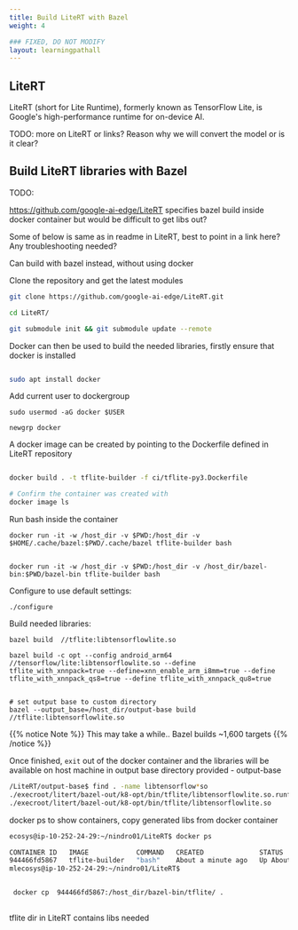 ```yaml
---
title: Build LiteRT with Bazel
weight: 4

### FIXED, DO NOT MODIFY
layout: learningpathall
---
```


## LiteRT

LiteRT (short for Lite Runtime), formerly known as TensorFlow Lite, is Google's high-performance runtime for on-device AI.

TODO: more on LiteRT or links? Reason why we will convert the model or is it clear?


## Build LiteRT libraries with Bazel

TODO:

https://github.com/google-ai-edge/LiteRT specifies bazel build inside docker container but would be difficult to get libs out?

Some of below is same as in readme in LiteRT, best to point in a link here? Any troubleshooting needed?

Can build with bazel instead, without using docker


Clone the repository and get the latest modules

```bash
git clone https://github.com/google-ai-edge/LiteRT.git

cd LiteRT/

git submodule init && git submodule update --remote

```

Docker can then be used to build the needed libraries, firstly ensure that docker is installed

```bash

sudo apt install docker
```

Add current user to dockergroup
```
sudo usermod -aG docker $USER

newgrp docker

```

A docker image can be created by pointing to the Dockerfile defined in LiteRT repository

```bash

docker build . -t tflite-builder -f ci/tflite-py3.Dockerfile

# Confirm the container was created with
docker image ls

```

Run bash inside the container

```
docker run -it -w /host_dir -v $PWD:/host_dir -v $HOME/.cache/bazel:$PWD/.cache/bazel tflite-builder bash


docker run -it -w /host_dir -v $PWD:/host_dir -v /host_dir/bazel-bin:$PWD/bazel-bin tflite-builder bash
```

Configure to use default settings:
```
./configure

```

Build needed libraries:

```
bazel build  //tflite:libtensorflowlite.so

bazel build -c opt --config android_arm64 //tensorflow/lite:libtensorflowlite.so --define tflite_with_xnnpack=true --define=xnn_enable_arm_i8mm=true --define tflite_with_xnnpack_qs8=true --define tflite_with_xnnpack_qu8=true


# set output base to custom directory
bazel --output_base=/host_dir/output-base build //tflite:libtensorflowlite.so

```

{{% notice Note %}}
This may take a while.. Bazel builds ~1,600 targets
{{% /notice %}}

Once finished, `exit` out of the docker container and the libraries will be available on host machine in output base directory provided - output-base

```bash
/LiteRT/output-base$ find . -name libtensorflow*so
./execroot/litert/bazel-out/k8-opt/bin/tflite/libtensorflowlite.so.runfiles/litert/tflite/libtensorflowlite.so
./execroot/litert/bazel-out/k8-opt/bin/tflite/libtensorflowlite.so
```


docker ps to show containers, copy generated libs from docker container
```bash
ecosys@ip-10-252-24-29:~/nindro01/LiteRT$ docker ps

CONTAINER ID   IMAGE            COMMAND   CREATED              STATUS              PORTS     NAMES
944466fd5867   tflite-builder   "bash"    About a minute ago   Up About a minute             priceless_williamson
mlecosys@ip-10-252-24-29:~/nindro01/LiteRT$ 


 docker cp  944466fd5867:/host_dir/bazel-bin/tflite/ .
 
 ```
 
 tflite dir in LiteRT contains libs needed
 
 







